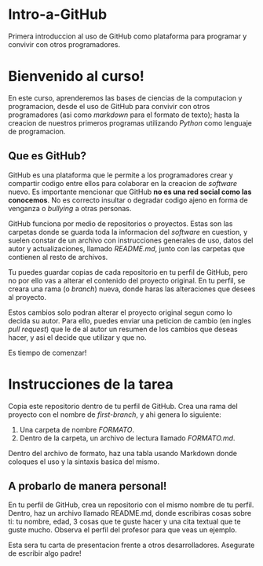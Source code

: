# Intro-a-GitHub
Primera introduccion al uso de GitHub como plataforma para programar y convivir con otros programadores.

# Bienvenido al curso! 

En este curso, aprenderemos las bases de ciencias de la computacion y programacion, desde el uso de GitHub para convivir con otros programadores (asi como *markdown* para el formato de texto); hasta la creacion de nuestros primeros programas utilizando *Python* como lenguaje de programacion. 

## Que es GitHub?

GitHub es una plataforma que le permite a los programadores crear y compartir codigo entre ellos para colaborar en la creacion de *software* nuevo. Es importante mencionar que GitHub **no es una red social como las conocemos**. No es correcto insultar o degradar codigo ajeno en forma de venganza o *bullying* a otras personas. 

GitHub funciona por medio de repositorios o proyectos. Estas son las carpetas donde se guarda toda la informacion del *software* en cuestion, y suelen constar de un archivo con instrucciones generales de uso, datos del autor y actualizaciones, llamado *README.md*, junto con las carpetas que contienen al resto de archivos.

Tu puedes guardar copias de cada repositorio en tu perfil de GitHub, pero no por ello vas a alterar el contenido del proyecto original. En tu perfil, se creara una rama (o *branch*) nueva, donde haras las alteraciones que desees al proyecto.

Estos cambios solo podran alterar el proyecto original segun como lo decida su autor. Para ello, puedes enviar una peticion de cambio (en ingles *pull request*) que le de al autor un resumen de los cambios que deseas hacer, y asi el decide que utilizar y que no.

Es tiempo de comenzar! 

# Instrucciones de la tarea
Copia este repositorio dentro de tu perfil de GitHub. Crea una rama del proyecto con el nombre de *first-branch*, y ahi genera lo siguiente:

1. Una carpeta de nombre *FORMATO*.
2. Dentro de la carpeta, un archivo de lectura llamado *FORMATO.md*.

Dentro del archivo de formato, haz una tabla usando Markdown donde coloques el uso y la sintaxis basica del mismo.

## A probarlo de manera personal!
En tu perfil de GitHub, crea un repositorio con el mismo nombre de tu perfil. Dentro, haz un archivo llamado README.md, donde escribiras cosas sobre ti: tu nombre, edad, 3 cosas que te guste hacer y una cita textual que te guste mucho. Observa el perfil del profesor para que veas un ejemplo.

Esta sera tu carta de presentacion frente a otros desarrolladores. Asegurate de escribir algo padre!
